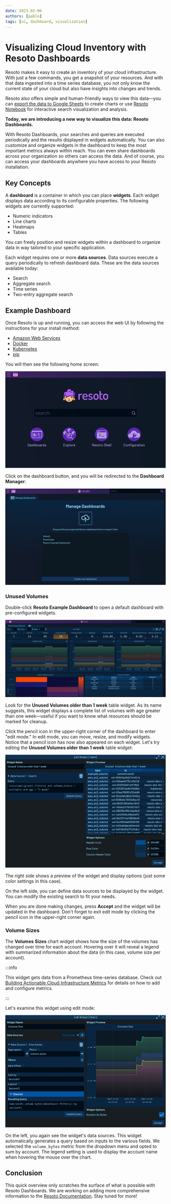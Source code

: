 ```yaml
---
date: 2023-02-06
authors: [pablo]
tags: [ui, dashboard, visualization]
---
```


# Visualizing Cloud Inventory with Resoto Dashboards

Resoto makes it easy to create an inventory of your cloud infrastructure. With just a few commands, you get a snapshot of your resources. And with that data ingested into a time series database, you not only know the current state of your cloud but also have insights into changes and trends.

Resoto also offers simple and human-friendly ways to view this data—you can [export the data to Google Sheets](/docs/how-to-guides/data-export/export-data-to-google-sheets) to create charts or use [Resoto Notebook](/docs/reference/notebook) for interactive search visualization and analysis.

**Today, we are introducing a new way to visualize this data: Resoto Dashboards.**

With Resoto Dashboards, your searches and queries are executed periodically and the results displayed in widgets automatically. You can also customize and organize widgets in the dashboard to keep the most important metrics always within reach. You can even share dashboards across your organization so others can access the data. And of course, you can access your dashboards anywhere you have access to your Resoto installation.

<!--truncate-->

## Key Concepts

A **dashboard** is a container in which you can place **widgets**. Each widget displays data according to its configurable properties. The following widgets are currently supported:

- Numeric indicators
- Line charts
- Heatmaps
- Tables

You can freely position and resize widgets within a dashboard to organize data in way tailored to your specific application.

Each widget requires one or more **data sources**. Data sources execute a query periodically to refresh dashboard data. These are the data sources available today:

- Search
- Aggregate search
- Time series
- Two-entry aggregate search

## Example Dashboard

Once Resoto is up and running, you can access the web UI by following the instructions for your install method:

- [Amazon Web Services](/docs/getting-started/install-resoto/aws#launching-the-web-ui)
- [Docker](/docs/getting-started/install-resoto/docker#launching-the-web-ui)
- [Kubernetes](/docs/getting-started/install-resoto/kubernetes#launching-the-web-ui)
- [pip](/docs/getting-started/install-resoto/pip#launching-the-web-ui)

You will then see the following home screen:

![UI home screen](./img/ui-home.png)

Click on the dashboard button, and you will be redirected to the **Dashboard Manager**:

![Dashboard Manager](./img/ui-dashboard-manager.png)

### Unused Volumes

Double-click **Resoto Example Dashboard** to open a default dashboard with pre-configured widgets.

![Example dashboard](./img/ui-example-dashboard.png)

Look for the **Unused Volumes older than 1 week** table widget. As its name suggests, this widget displays a complete list of volumes with age greater than one week—useful if you want to know what resources should be marked for cleanup.

Click the pencil icon in the upper-right corner of the dashboard to enter "edit mode." In edit mode, you can move, resize, and modify widgets. Notice that a pencil icon has now also appeared on each widget. Let's try editing the **Unused Volumes older than 1 week** table widget:

![Table widget edit mode](./img/ui-edit-table.png)

The right side shows a preview of the widget and display options (just some color settings in this case).

On the left side, you can define data sources to be displayed by the widget. You can modify the existing search to fit your needs.

When you are done making changes, press **Accept** and the widget will be updated in the dashboard. Don't forget to exit edit mode by clicking the pencil icon in the upper-right corner again.

### Volume Sizes

The **Volumes Sizes** chart widget shows how the size of the volumes has changed over time for each account. Hovering over it will reveal a legend with summarized information about the data (in this case, volume size per account).

:::info

This widget gets data from a Prometheus time-series database. Check out [Building Actionable Cloud Infrastructure Metrics](../building-actionable-cloud-infrastructure-metrics/index.md#how-metrics-are-made) for details on how to add and configure metrics.

:::

Let's examine this widget using edit mode:

![Chart widget edit mode](./img/ui-edit-chart.png)

On the left, you again see the widget's data sources. This widget automatically generates a query based on inputs to the various fields. We selected the `volume_bytes` metric from the dropdown menu and opted to sum by account. The legend setting is used to display the account name when hovering the mouse over the chart.

## Conclusion

This quick overview only scratches the surface of what is possible with Resoto Dashboards. We are working on adding more comprehensive information to the [Resoto Documentation](/docs). Stay tuned for more!
